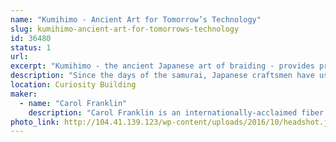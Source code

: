 ```yaml
---
name: "Kumihimo - Ancient Art for Tomorrow’s Technology"
slug: kumihimo-ancient-art-for-tomorrows-technology
id: 36480
status: 1
url: 
excerpt: "Kumihimo - the ancient Japanese art of braiding - provides products for many modern applications. Try your hand at creating a braid using traditional equipment."
description: "Since the days of the samurai, Japanese craftsmen have used five types of custom stands to create a variety of braided cords that serve many different purposes. Learn more about both modern and ancient applications and try your hand at using the most basic of the five stands: the maru dai."
location: Curiosity Building
maker:
  - name: "Carol Franklin"
    description: "Carol Franklin is an internationally-acclaimed fiber artist and teacher living in Orlando, Florida. Practicing the ancient Japanese fiber craft of kumihimo (literally \"coming together of threads\") for nearly two decades, she has lectured, taught and exhibited work in Japan and throughout North America. Carol's work ranges from creating vivid images through joined braids to making rich jewelry combining silk, precious metals, glasswork and gems. Her teaching focuses on making this deeply Japanese form accessible to North American students. She is a Founding Member of the American Kumihimo Society and serves on its Advisory Council."
photo_link: http://104.41.139.123/wp-content/uploads/2016/10/headshot.jpg
---
```

